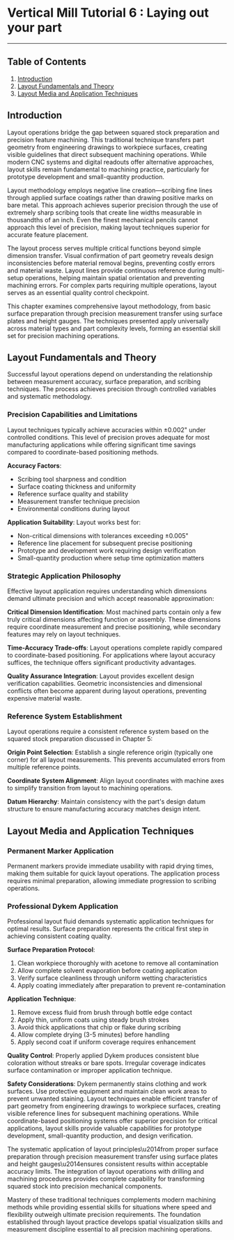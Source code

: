 # Vertical Mill Tutorial 6 : Laying out your part

---

## Table of Contents

1. [Introduction](#introduction)
2. [Layout Fundamentals and Theory](#layout-fundamentals-and-theory)
3. [Layout Media and Application Techniques](#layout-media-and-application-techniques)

## Introduction

Layout operations bridge the gap between squared stock preparation
and precision feature machining. This traditional technique transfers
part geometry from engineering drawings to workpiece surfaces,
creating visible guidelines that direct subsequent machining operations.
While modern CNC systems and digital readouts offer alternative
approaches, layout skills remain fundamental to machining practice,
particularly for prototype development and small-quantity production.

Layout methodology employs negative line creation—scribing fine lines
through applied surface coatings rather than drawing positive marks
on bare metal. This approach achieves superior precision through
the use of extremely sharp scribing tools that create line widths
measurable in thousandths of an inch. Even the finest mechanical
pencils cannot approach this level of precision, making layout
techniques superior for accurate feature placement.

The layout process serves multiple critical functions beyond simple
dimension transfer. Visual confirmation of part geometry reveals
design inconsistencies before material removal begins, preventing
costly errors and material waste. Layout lines provide continuous
reference during multi-setup operations, helping maintain spatial
orientation and preventing machining errors. For complex parts
requiring multiple operations, layout serves as an essential
quality control checkpoint.

This chapter examines comprehensive layout methodology, from basic
surface preparation through precision measurement transfer using
surface plates and height gauges. The techniques presented apply
universally across material types and part complexity levels,
forming an essential skill set for precision machining operations.

## Layout Fundamentals and Theory

Successful layout operations depend on understanding the relationship
between measurement accuracy, surface preparation, and scribing
techniques. The process achieves precision through controlled
variables and systematic methodology.

### Precision Capabilities and Limitations

Layout techniques typically achieve accuracies within ±0.002"
under controlled conditions. This level of precision proves adequate
for most manufacturing applications while offering significant
time savings compared to coordinate-based positioning methods.

**Accuracy Factors**:

- Scribing tool sharpness and condition
- Surface coating thickness and uniformity
- Reference surface quality and stability
- Measurement transfer technique precision
- Environmental conditions during layout

**Application Suitability**: Layout works best for:

- Non-critical dimensions with tolerances exceeding ±0.005"
- Reference line placement for subsequent precise positioning
- Prototype and development work requiring design verification
- Small-quantity production where setup time optimization matters

### Strategic Application Philosophy

Effective layout application requires understanding which dimensions
demand ultimate precision and which accept reasonable approximation:

**Critical Dimension Identification**: Most machined parts contain
only a few truly critical dimensions affecting function or assembly.
These dimensions require coordinate measurement and precise
positioning, while secondary features may rely on layout techniques.

**Time-Accuracy Trade-offs**: Layout operations complete rapidly
compared to coordinate-based positioning. For applications where
layout accuracy suffices, the technique offers significant
productivity advantages.

**Quality Assurance Integration**: Layout provides excellent
design verification capabilities. Geometric inconsistencies and
dimensional conflicts often become apparent during layout operations,
preventing expensive material waste.

### Reference System Establishment

Layout operations require a consistent reference system based on
the squared stock preparation discussed in Chapter 5:

**Origin Point Selection**: Establish a single reference origin
(typically one corner) for all layout measurements. This prevents
accumulated errors from multiple reference points.

**Coordinate System Alignment**: Align layout coordinates with
machine axes to simplify transition from layout to machining
operations.

**Datum Hierarchy**: Maintain consistency with the part's
design datum structure to ensure manufacturing accuracy matches
design intent.

## Layout Media and Application Techniques

### Permanent Marker Application

Permanent markers provide immediate usability with rapid drying times,
making them suitable for quick layout operations. The application
process requires minimal preparation, allowing immediate progression
to scribing operations.

### Professional Dykem Application

Professional layout fluid demands systematic application techniques
for optimal results. Surface preparation represents the critical
first step in achieving consistent coating quality.

**Surface Preparation Protocol**:

1. Clean workpiece thoroughly with acetone to remove all contamination
2. Allow complete solvent evaporation before coating application
3. Verify surface cleanliness through uniform wetting characteristics
4. Apply coating immediately after preparation to prevent re-contamination

**Application Technique**:

1. Remove excess fluid from brush through bottle edge contact
2. Apply thin, uniform coats using steady brush strokes
3. Avoid thick applications that chip or flake during scribing
4. Allow complete drying (3-5 minutes) before handling
5. Apply second coat if uniform coverage requires enhancement

**Quality Control**: Properly applied Dykem produces consistent blue
coloration without streaks or bare spots. Irregular coverage indicates
surface contamination or improper application technique.

**Safety Considerations**: Dykem permanently stains clothing and
work surfaces. Use protective equipment and maintain clean work
areas to prevent unwanted staining.
Layout techniques enable efficient transfer of part geometry from
engineering drawings to workpiece surfaces, creating visible reference
lines for subsequent machining operations. While coordinate-based
positioning systems offer superior precision for critical applications,
layout skills provide valuable capabilities for prototype development,
small-quantity production, and design verification.

The systematic application of layout principles\u2014from proper surface
preparation through precision measurement transfer using surface plates
and height gauges\u2014ensures consistent results within acceptable
accuracy limits. The integration of layout operations with drilling
and machining procedures provides complete capability for transforming
squared stock into precision mechanical components.

Mastery of these traditional techniques complements modern machining
methods while providing essential skills for situations where speed
and flexibility outweigh ultimate precision requirements. The foundation
established through layout practice develops spatial visualization
skills and measurement discipline essential to all precision machining
operations.
